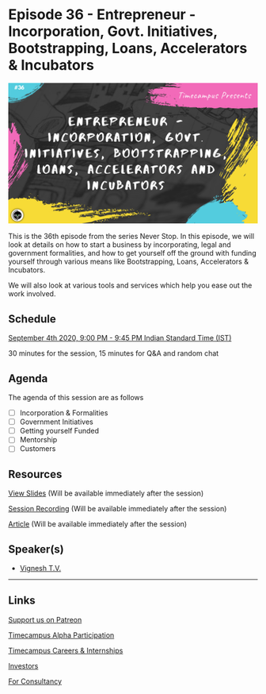 # Episode 36 - Entrepreneur - Incorporation, Govt. Initiatives, Bootstrapping, Loans, Accelerators & Incubators

![](36-Entrepreneur.png)

This is the 36th episode from the series Never Stop. In this episode, we will look at details on how to start a business by incorporating, legal and government formalities, and how to get yourself off the ground with funding yourself through various means like Bootstrapping, Loans, Accelerators & Incubators.

We will also look at various tools and services which help you ease out the work involved.

## Schedule

[September 4th 2020, 9:00 PM - 9:45 PM Indian Standard Time (IST)](https://calendar.google.com/event?action=TEMPLATE&tmeid=MXNlcThvaXBxbnNkY3Z0dGhmc3JodG02cGggdGltZWNhbXB1cy5jb21fM2hxNHB0a3MwbGUycm5kMGowMW82MDE0YWdAZw&tmsrc=timecampus.com_3hq4ptks0le2rnd0j01o6014ag%40group.calendar.google.com)

30 minutes for the session, 15 minutes for Q&A and random chat

## Agenda

The agenda of this session are as follows

- [ ] Incorporation & Formalities
- [ ] Government Initiatives
- [ ] Getting yourself Funded
- [ ] Mentorship
- [ ] Customers

## Resources

[View Slides](#) (Will be available immediately after the session)

[Session Recording](#) (Will be available immediately after the session)

[Article](#) (Will be available immediately after the session)

## Speaker(s)

- [Vignesh T.V.](http://tvvignesh.com/)

------------------------------------------

## Links

[Support us on Patreon](https://www.patreon.com/timecampus)

[Timecampus Alpha Participation](https://docs.google.com/forms/d/1-fHizPhuXqDKqFZ2ns7Ttl00mT13DtjsRbHE5KtpxXs/viewform)

[Timecampus Careers & Internships](https://docs.google.com/forms/d/1jHW-I5yjHl49itwoyM5xxYUao0X1fbnnoxJd78fS5u8/viewform)

[Investors](https://docs.google.com/forms/d/13jkHPdvqoMDNsyzpC8-Dbv0lai8bXOvOLIovey7hfUM/viewform)

[For Consultancy](https://docs.google.com/forms/d/e/1FAIpQLSeCb-Pu7Hcnh7oRvleRka2VW8EVZ6d8cNEccV7jKVmzhE6ilg/viewform)
